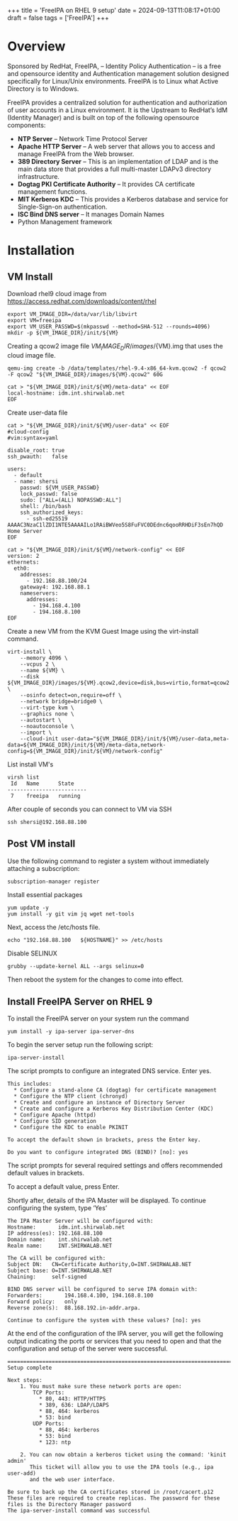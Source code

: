 +++
title = 'FreeIPA on RHEL 9 setup'
date = 2024-09-13T11:08:17+01:00
draft = false
tags = ['FreeIPA']
+++

# Overview

Sponsored by RedHat, FreeIPA, – Identity Policy Authentication – is a free and opensource identity and Authentication management solution designed specifically for Linux/Unix environments. FreeIPA is to Linux what Active Directory is to Windows.

FreeIPA provides a centralized solution for authentication and authorization of user accounts in a Linux environment.  It is the Upstream to RedHat’s IdM (Identity Manager) and is built on top of the following opensource components:

* **NTP Server** – Network Time Protocol Server
* **Apache HTTP Server** – A web server that allows you to access and manage FreeIPA from the Web browser.
* **389 Directory Server** – This is an implementation of LDAP and is the main data store that provides a full multi-master LDAPv3 directory infrastructure.
* **Dogtag PKI Certificate Authority** – It provides CA certificate management functions.
* **MIT Kerberos KDC** – This provides a Kerberos database and service for Single-Sign-on authentication.
* **ISC Bind DNS server** – It manages Domain Names
* Python Management framework

# Installation

## VM Install

Download rhel9 cloud image from https://access.redhat.com/downloads/content/rhel

```
export VM_IMAGE_DIR=/data/var/lib/libvirt
export VM=freeipa
export VM_USER_PASSWD=$(mkpasswd --method=SHA-512 --rounds=4096)
mkdir -p ${VM_IMAGE_DIR}/init/${VM}
```

Creating a qcow2 image file ${VM_IMAGE_DIR}/images/${VM}.img that uses the cloud image file.

```
qemu-img create -b /data/templates/rhel-9.4-x86_64-kvm.qcow2 -f qcow2 -F qcow2 "${VM_IMAGE_DIR}/images/${VM}.qcow2" 60G
```

```
cat > "${VM_IMAGE_DIR}/init/${VM}/meta-data" << EOF
local-hostname: idm.int.shirwalab.net
EOF
```

Create user-data file

```
cat > "${VM_IMAGE_DIR}/init/${VM}/user-data" << EOF
#cloud-config
#vim:syntax=yaml

disable_root: true
ssh_pwauth:   false

users:
  - default
  - name: shersi
    passwd: ${VM_USER_PASSWD}
    lock_passwd: false
    sudo: ["ALL=(ALL) NOPASSWD:ALL"]
    shell: /bin/bash
    ssh_authorized_keys:
      - ssh-ed25519 AAAAC3NzaC1lZDI1NTE5AAAAILo1RAiBWVeo5S8FuFVC0DEdnc6qooRRHDiF3sEn7hQD Home Server
EOF
```

```
cat > "${VM_IMAGE_DIR}/init/${VM}/network-config" << EOF
version: 2
ethernets:
  eth0:
    addresses:
      - 192.168.88.100/24
    gateway4: 192.168.88.1
    nameservers:
      addresses:
        - 194.168.4.100
        - 194.168.8.100
EOF
```

Create a new VM from the KVM Guest Image using the virt-install command. 

```
virt-install \
    --memory 4096 \
    --vcpus 2 \
    --name ${VM} \
    --disk ${VM_IMAGE_DIR}/images/${VM}.qcow2,device=disk,bus=virtio,format=qcow2 \
    --osinfo detect=on,require=off \
    --network bridge=bridge0 \
    --virt-type kvm \
    --graphics none \
    --autostart \
    --noautoconsole \
    --import \
    --cloud-init user-data="${VM_IMAGE_DIR}/init/${VM}/user-data,meta-data=${VM_IMAGE_DIR}/init/${VM}/meta-data,network-config=${VM_IMAGE_DIR}/init/${VM}/network-config" 
```

List install VM's 

```
virsh list
 Id   Name      State
-------------------------
 7    freeipa   running
```

After couple of seconds you can connect to VM via SSH

```
ssh shersi@192.168.88.100
```

## Post VM install

Use the following command to register a system without immediately attaching a subscription:

```
subscription-manager register
```

Install essential packages

```
yum update -y
yum install -y git vim jq wget net-tools
```

Next, access the /etc/hosts file.

```
echo "192.168.88.100   ${HOSTNAME}" >> /etc/hosts
```

Disable SELINUX

```
grubby --update-kernel ALL --args selinux=0
```

Then reboot the system for the changes to come into effect.


## Install FreeIPA Server on RHEL 9

To install the FreeIPA server on your system run the command

```
yum install -y ipa-server ipa-server-dns
```

To begin the server setup run the following script:

```
ipa-server-install
```

The script prompts to configure an integrated DNS service. Enter yes.

```
This includes:
  * Configure a stand-alone CA (dogtag) for certificate management
  * Configure the NTP client (chronyd)
  * Create and configure an instance of Directory Server
  * Create and configure a Kerberos Key Distribution Center (KDC)
  * Configure Apache (httpd)
  * Configure SID generation
  * Configure the KDC to enable PKINIT

To accept the default shown in brackets, press the Enter key.

Do you want to configure integrated DNS (BIND)? [no]: yes
```

The script prompts for several required settings and offers recommended default values in brackets.

To accept a default value, press Enter.

Shortly after, details of the IPA Master will be displayed. To continue configuring the system, type ‘Yes’

```
The IPA Master Server will be configured with:
Hostname:       idm.int.shirwalab.net
IP address(es): 192.168.88.100
Domain name:    int.shirwalab.net
Realm name:     INT.SHIRWALAB.NET

The CA will be configured with:
Subject DN:   CN=Certificate Authority,O=INT.SHIRWALAB.NET
Subject base: O=INT.SHIRWALAB.NET
Chaining:     self-signed

BIND DNS server will be configured to serve IPA domain with:
Forwarders:       194.168.4.100, 194.168.8.100
Forward policy:   only
Reverse zone(s):  88.168.192.in-addr.arpa.

Continue to configure the system with these values? [no]: yes
```

At the end of the configuration of the IPA server, you will get the following output indicating the ports or services that you need to open and that the configuration and setup of the server were successful.

```
==============================================================================
Setup complete

Next steps:
	1. You must make sure these network ports are open:
		TCP Ports:
		  * 80, 443: HTTP/HTTPS
		  * 389, 636: LDAP/LDAPS
		  * 88, 464: kerberos
		  * 53: bind
		UDP Ports:
		  * 88, 464: kerberos
		  * 53: bind
		  * 123: ntp

	2. You can now obtain a kerberos ticket using the command: 'kinit admin'
	   This ticket will allow you to use the IPA tools (e.g., ipa user-add)
	   and the web user interface.

Be sure to back up the CA certificates stored in /root/cacert.p12
These files are required to create replicas. The password for these
files is the Directory Manager password
The ipa-server-install command was successful
```